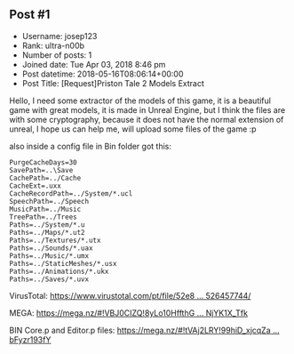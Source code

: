 ## Post #1
- Username: josep123
- Rank: ultra-n00b
- Number of posts: 1
- Joined date: Tue Apr 03, 2018 8:46 pm
- Post datetime: 2018-05-16T08:06:14+00:00
- Post Title: [Request]Priston Tale 2 Models Extract

Hello, I need some extractor of the models of this game, it is a beautiful game with great models, it is made in Unreal Engine, but I think the files are with some cryptography, because it does not have the normal extension of unreal, I hope us can help me, will upload some files of the game :p

also inside a config file in Bin folder got this:

```
PurgeCacheDays=30
SavePath=..\Save
CachePath=../Cache
CacheExt=.uxx
CacheRecordPath=../System/*.ucl
SpeechPath=../Speech
MusicPath=../Music
TreePath=../Trees
Paths=../System/*.u
Paths=../Maps/*.ut2
Paths=../Textures/*.utx
Paths=../Sounds/*.uax
Paths=../Music/*.umx
Paths=../StaticMeshes/*.usx
Paths=../Animations/*.ukx
Paths=../Saves/*.uvx
```


VirusTotal:
[https://www.virustotal.com/pt/file/52e8 ... 526457744/](https://www.virustotal.com/pt/file/52e8a5912a89bfad81ee56bddd65c790563d542b326bab99f0cddb79efc59c81/analysis/1526457744/)

MEGA:
[https://mega.nz/#!VBJ0CIZQ!8yLo10HffthG ... NjYK1X_Tfk](https://mega.nz/#!VBJ0CIZQ!8yLo10HffthG9HH3gJL_T7rt9PX9mfLhENjYK1X_Tfk)

BIN Core.p and Editor.p files:
[https://mega.nz/#!tVAj2LRY!99hiD_xjcqZa ... bFyzr193fY](https://mega.nz/#!tVAj2LRY!99hiD_xjcqZaSwcFGGs87oJTXfNPs7O6sbFyzr193fY)

